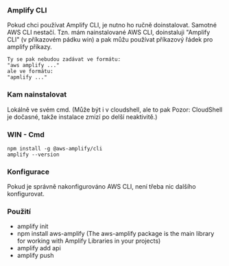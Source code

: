 ### Amplify CLI
Pokud chci používat Amplify CLI, je nutno ho ručně doinstalovat. Samotné AWS CLI nestačí. Tzn. mám nainstalované AWS CLI, doinstaluji "Amplify CLI" (v příkazovém pádku win) a pak můžu používat příkazový řádek pro amplify příkazy.
```
Ty se pak nebudou zadávat ve formátu:
"aws amplify ..."
ale ve formátu:
"apmlify ..."
```

### Kam nainstalovat
Lokálně ve svém cmd. (Může být i v cloudshell, ale to pak Pozor: CloudShell je dočasné, takže instalace zmizí po delší neaktivitě.)

### WIN - Cmd
```
npm install -g @aws-amplify/cli
amplify --version
```

### Konfigurace
Pokud je správně nakonfigurováno AWS CLI, není třeba nic dalšího konfigurovat.

### Použití
- amplify init
- npm install aws-amplify    (The aws-amplify package is the main library for working with Amplify Libraries in your projects)
- amplify add api
- amplify push
